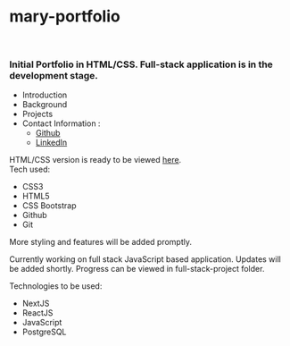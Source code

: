 # mary-portfolio

<br>

### Initial Portfolio in HTML/CSS. Full-stack application is in the development stage.
- Introduction
- Background
- Projects
- Contact Information :
   - [Github](https://github.com/maryjohnben)
   - [LinkedIn](http://linkedin.com/in/mary-benjamin)

HTML/CSS version is ready to be viewed [here](https://maryjohnben.github.io/mary-portfolio.github.io/).
<br>
Tech used:
- CSS3
- HTML5
- CSS Bootstrap
- Github
- Git
<p>More styling and features will be added promptly.</p>
<p>
Currently working on full stack JavaScript based application. Updates will be added shortly. Progress can be viewed in full-stack-project folder.
</p>
<p> Technologies to be used: 

- NextJS
- ReactJS
- JavaScript
- PostgreSQL
</p>
